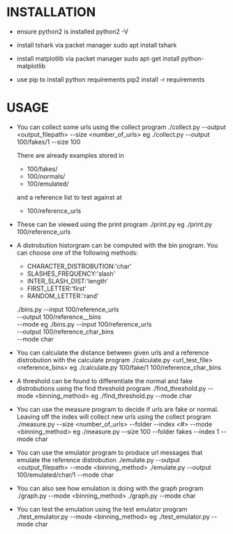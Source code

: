 
# INSTALLATION

- ensure python2 is installed
python2 -V

- install tshark via packet manager
sudo apt install tshark

- install matplotlib via packet manager
sudo apt-get install python-matplotlib

- use pip to install python requirements
pip2 install -r requirements

# USAGE

- You can collect some urls using the collect program
./collect.py --output <output_filepath> --size <number_of_urls>
eg ./collect.py --output 100/fakes/1 --size 100

  There are already examples stored in

  - 100/fakes/
  - 100/normals/
  - 100/emulated/
  
  and a reference list to test against at
  - 100/reference_urls
  
- These can be viewed using the print program
./print.py <filepath>
eg ./print.py 100/reference_urls

- A distrobution historgram can be computed with the bin program. You can choose one of the following methods:
  - CHARACTER_DISTROBUTION:'char'
  - SLASHES_FREQUENCY:'slash'
  - INTER_SLASH_DIST:'length'
  - FIRST_LETTER:'first'
  - RANDOM_LETTER:'rand'

  ./bins.py --input 100/reference_urls \
	--output 100/reference_<method>_bins \
	--mode <method>
  eg ./bins.py --input 100/reference_urls \
	--output 100/reference_char_bins \
	--mode char
	
- You can calculate the distance between given urls and a reference distrobution with the calculate program
./calculate.py <url_test_file> <reference_bins>
eg ./calculate.py 100/fake/1 100/reference_char_bins

- A threshold can be found to differentiate the normal and fake distrobutions using the find threshold program
./find_threshold.py --mode <binning_method>
eg ./find_threshold.py --mode char

- You can use the measure program to decide if urls are fake or normal. Leaving off the index will collect new urls using the collect program
./measure.py --size <number_of_urls> --folder <folder> --index <#> --mode <binning_method>
eg ./measure.py --size 100 --folder fakes --index 1 --mode char

- You can use the emulator program to produce url messages that emulate the reference distrobution
./emulate.py --output <output_filepath> --mode <binning_method>
./emulate.py --output 100/emulated/char/1 --mode char

- You can also see how emulation is doing with the graph program
./graph.py --mode <binning_method>
./graph.py --mode char

- You can test the emulation using the test emulator program
./test_emulator.py --mode <binning_method>
eg ./test_emulator.py --mode char

